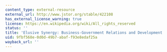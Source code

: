 ```yaml
---
content_type: external-resource
external_url: http://www.jstor.org/stable/422108
has_external_license_warning: true
license: https://en.wikipedia.org/wiki/All_rights_reserved
status: ''
title: 'Elusive Synergy: Business-Government Relations and Development'
uid: 9fbf568e-0d0d-49b7-abaf-f93e8edaf25a
wayback_url: ''
---
```

